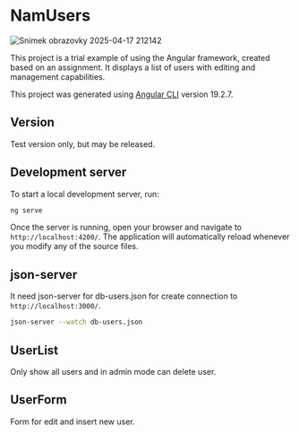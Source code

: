 # NamUsers

![Snímek obrazovky 2025-04-17 212142](https://github.com/user-attachments/assets/a9c29032-19a6-4d9e-a34f-1d159940e6d7)


This project is a trial example of using the Angular framework, created based on an assignment. It displays a list of users with editing and management capabilities.

This project was generated using [Angular CLI](https://github.com/angular/angular-cli) version 19.2.7.

## Version

Test version only, but may be released.

## Development server

To start a local development server, run:

```bash
ng serve
```

Once the server is running, open your browser and navigate to `http://localhost:4200/`. The application will automatically reload whenever you modify any of the source files.

## json-server

It need json-server for db-users.json for create connection to `http://localhost:3000/`.

```bash
json-server --watch db-users.json
```


## UserList

Only show all users and in admin mode can delete user.

## UserForm

Form for edit and insert new user.






